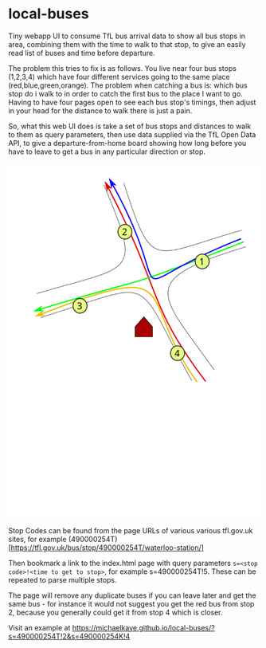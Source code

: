 # local-buses
Tiny webapp UI to consume TfL bus arrival data to show all bus stops in area, combining them with the time to walk to that stop, to give an easily read list of buses and time before departure.

The problem this tries to fix is as follows. You live near four bus stops (1,2,3,4) which have four different services going to the same place (red,blue,green,orange).
The problem when catching a bus is: which bus stop do i walk to in order to catch the first bus to the place I want to go. Having to have four pages open to see each bus stop's timings, then adjust in your head for the distance to walk there is just a pain.

So, what this web UI does is take a set of bus stops and distances to walk to them as query parameters, then use data supplied via the TfL Open Data API, to give a departure-from-home board showing how long before you have to leave to get a bus in any particular direction or stop.

![Local Area Map](map.svg)

Stop Codes can be found from the page URLs of various various tfl.gov.uk sites, for example (490000254T)[https://tfl.gov.uk/bus/stop/490000254T/waterloo-station/]

Then bookmark a link to the index.html page with query parameters `s=<stop code>!<time to get to stop>`, for example s=490000254T!5. These can be repeated to parse multiple stops.

The page will remove any duplicate buses if you can leave later and get the same bus - for instance it would not suggest you get the red bus from stop 2, because you generally could get it from stop 4 which is closer.

Visit an example at https://michaelkaye.github.io/local-buses/?s=490000254T!2&s=490000254K!4

